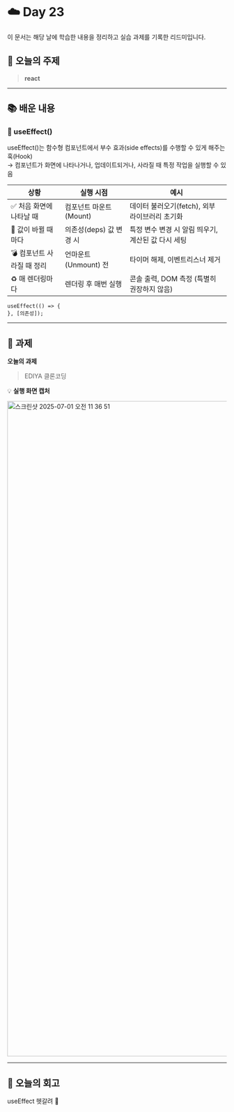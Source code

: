 # ☁️ Day 23
이 문서는 해당 날에 학습한 내용을 정리하고 실습 과제를 기록한 리드미입니다.

## 🔖 오늘의 주제
> **react**

---

## 📚 배운 내용
### 🔄 useEffect()
useEffect()는 함수형 컴포넌트에서 부수 효과(side effects)를 수행할 수 있게 해주는 훅(Hook)        
→ 컴포넌트가 화면에 나타나거나, 업데이트되거나, 사라질 때 특정 작업을 실행할 수 있음

| 상황               | 실행 시점            | 예시                             |
| ---------------- | ---------------- | ------------------------------ |
| ✅ 처음 화면에 나타날 때   | 컴포넌트 마운트 (Mount) | 데이터 불러오기(fetch), 외부 라이브러리 초기화  |
| 🔄 값이 바뀔 때마다     | 의존성(deps) 값 변경 시 | 특정 변수 변경 시 알림 띄우기, 계산된 값 다시 세팅 |
| 💣 컴포넌트 사라질 때 정리 | 언마운트(Unmount) 전  | 타이머 해제, 이벤트리스너 제거              |
| ♻️ 매 렌더링마다       | 렌더링 후 매번 실행      | 콘솔 출력, DOM 측정 (특별히 권장하지 않음)    |

```
useEffect(() => {
}, [의존성]);
```


---

## 📝 과제

**오늘의 과제**
> EDIYA 클론코딩

💡 **실행 화면 캡처**

<img width="1506" alt="스크린샷 2025-07-01 오전 11 36 51" src="https://github.com/user-attachments/assets/27b1e4b4-b1d4-46bd-92e6-242460ffe489" />

---

## 💭 오늘의 회고
useEffect 헷갈려 🥹
